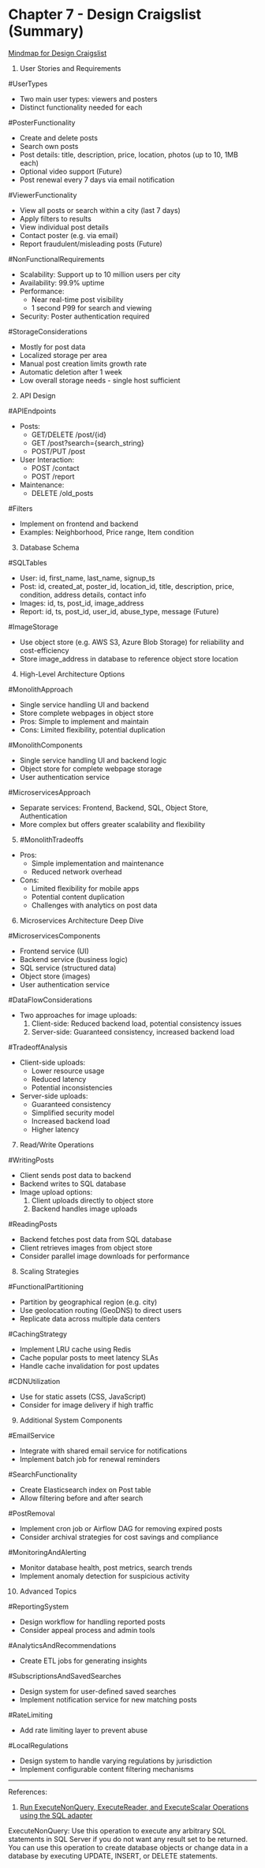 # Chapter 7 - Design Craigslist (Summary)

[Mindmap for Design Craigslist](https://github.com/vidyabhandary/SystemDesign/blob/main/imgs/DesignCraigList.svg)

1. User Stories and Requirements

#UserTypes

- Two main user types: viewers and posters
- Distinct functionality needed for each

#PosterFunctionality

- Create and delete posts
- Search own posts
- Post details: title, description, price, location, photos (up to 10, 1MB each)
- Optional video support (Future)
- Post renewal every 7 days via email notification

#ViewerFunctionality

- View all posts or search within a city (last 7 days)
- Apply filters to results
- View individual post details
- Contact poster (e.g. via email)
- Report fraudulent/misleading posts (Future)

#NonFunctionalRequirements

- Scalability: Support up to 10 million users per city
- Availability: 99.9% uptime
- Performance:
  - Near real-time post visibility
  - 1 second P99 for search and viewing
- Security: Poster authentication required

#StorageConsiderations

- Mostly for post data
- Localized storage per area
- Manual post creation limits growth rate
- Automatic deletion after 1 week
- Low overall storage needs - single host sufficient

2. API Design

#APIEndpoints

- Posts:
  - GET/DELETE /post/{id}
  - GET /post?search={search_string}
  - POST/PUT /post
- User Interaction:
  - POST /contact
  - POST /report
- Maintenance:
  - DELETE /old_posts

#Filters

- Implement on frontend and backend
- Examples: Neighborhood, Price range, Item condition

3. Database Schema

#SQLTables

- User: id, first_name, last_name, signup_ts
- Post: id, created_at, poster_id, location_id, title, description, price, condition, address details, contact info
- Images: id, ts, post_id, image_address
- Report: id, ts, post_id, user_id, abuse_type, message (Future)

#ImageStorage

- Use object store (e.g. AWS S3, Azure Blob Storage) for reliability and cost-efficiency
- Store image_address in database to reference object store location

4. High-Level Architecture Options

#MonolithApproach

- Single service handling UI and backend
- Store complete webpages in object store
- Pros: Simple to implement and maintain
- Cons: Limited flexibility, potential duplication

#MonolithComponents

- Single service handling UI and backend logic
- Object store for complete webpage storage
- User authentication service

#MicroservicesApproach

- Separate services: Frontend, Backend, SQL, Object Store, Authentication
- More complex but offers greater scalability and flexibility

5. #MonolithTradeoffs

- Pros:
  - Simple implementation and maintenance
  - Reduced network overhead
- Cons:
  - Limited flexibility for mobile apps
  - Potential content duplication
  - Challenges with analytics on post data

6. Microservices Architecture Deep Dive

#MicroservicesComponents

- Frontend service (UI)
- Backend service (business logic)
- SQL service (structured data)
- Object store (images)
- User authentication service

#DataFlowConsiderations

- Two approaches for image uploads:
  1. Client-side: Reduced backend load, potential consistency issues
  2. Server-side: Guaranteed consistency, increased backend load

#TradeoffAnalysis

- Client-side uploads:
  - Lower resource usage
  - Reduced latency
  * Potential inconsistencies
- Server-side uploads:
  - Guaranteed consistency
  - Simplified security model
  * Increased backend load
  * Higher latency

7. Read/Write Operations

#WritingPosts

- Client sends post data to backend
- Backend writes to SQL database
- Image upload options:
  1. Client uploads directly to object store
  2. Backend handles image uploads

#ReadingPosts

- Backend fetches post data from SQL database
- Client retrieves images from object store
- Consider parallel image downloads for performance

8. Scaling Strategies

#FunctionalPartitioning

- Partition by geographical region (e.g. city)
- Use geolocation routing (GeoDNS) to direct users
- Replicate data across multiple data centers

#CachingStrategy

- Implement LRU cache using Redis
- Cache popular posts to meet latency SLAs
- Handle cache invalidation for post updates

#CDNUtilization

- Use for static assets (CSS, JavaScript)
- Consider for image delivery if high traffic

9. Additional System Components

#EmailService

- Integrate with shared email service for notifications
- Implement batch job for renewal reminders

#SearchFunctionality

- Create Elasticsearch index on Post table
- Allow filtering before and after search

#PostRemoval

- Implement cron job or Airflow DAG for removing expired posts
- Consider archival strategies for cost savings and compliance

#MonitoringAndAlerting

- Monitor database health, post metrics, search trends
- Implement anomaly detection for suspicious activity

10. Advanced Topics

#ReportingSystem

- Design workflow for handling reported posts
- Consider appeal process and admin tools

#AnalyticsAndRecommendations

- Create ETL jobs for generating insights

#SubscriptionsAndSavedSearches

- Design system for user-defined saved searches
- Implement notification service for new matching posts

#RateLimiting

- Add rate limiting layer to prevent abuse

#LocalRegulations

- Design system to handle varying regulations by jurisdiction
- Implement configurable content filtering mechanisms

---

References:

1. [Run ExecuteNonQuery, ExecuteReader, and ExecuteScalar Operations using the SQL adapter](https://learn.microsoft.com/en-us/biztalk/adapters-and-accelerators/adapter-sql/executenonquery-executereader-and-executescalar-using-the-sql-adapter)

ExecuteNonQuery: Use this operation to execute any arbitrary SQL statements in SQL Server if you do not want any result set to be returned. You can use this operation to create database objects or change data in a database by executing UPDATE, INSERT, or DELETE statements.
